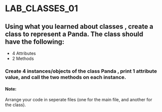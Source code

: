 # LAB_CLASSES_01


## Using what you learned about classes , create a class to represent a Panda. The class should have the following:
- 4 Attributes
- 2 Methods


### Create 4 instances/objects of the class Panda , print 1 attribute value,  and call the two methods on each instance. 
#### Note:
Arrange your code in seperate files (one for the main file, and another for the class). 
